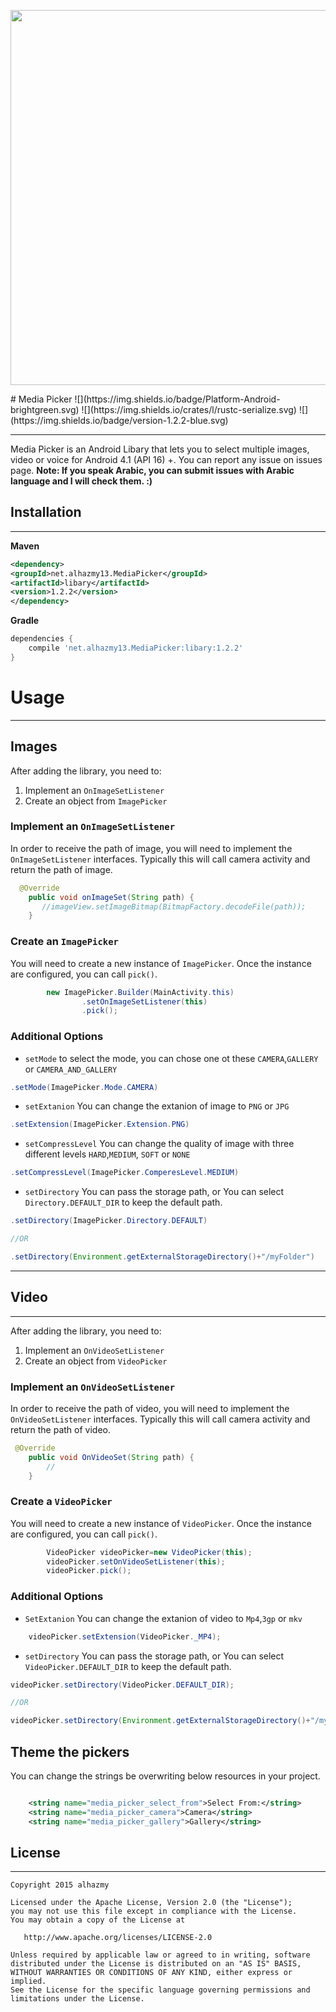 <p align="left">
  <img src="https://cloud.githubusercontent.com/assets/4659608/12700433/4276edc0-c7f3-11e5-9f2c-de6bcbb9416d.png" width="600">
</p>
# Media Picker
![](https://img.shields.io/badge/Platform-Android-brightgreen.svg)
![](https://img.shields.io/crates/l/rustc-serialize.svg)
![](https://img.shields.io/badge/version-1.2.2-blue.svg)

------ 
Media Picker is an Android Libary that lets you to select multiple images, video or voice for Android 4.1 (API 16) +.
You can report any issue on issues page. **Note: If you speak Arabic, you can submit issues with Arabic language and I will check them. :)**


## Installation
------ 
**Maven**
```xml
<dependency>
<groupId>net.alhazmy13.MediaPicker</groupId>
<artifactId>libary</artifactId>
<version>1.2.2</version>
</dependency>
```


**Gradle**
```gradle
dependencies {
	compile 'net.alhazmy13.MediaPicker:libary:1.2.2'
}
```

# Usage
------ 
## Images
After adding the library, you need to:

1. Implement an `OnImageSetListener`
2. Create an object from `ImagePicker` 


### Implement an `OnImageSetListener`
In order to receive the path of image, you will need to implement the `OnImageSetListener`  interfaces. Typically this will  call camera activity and return the path of image.
```java
  @Override
    public void onImageSet(String path) {
       //imageView.setImageBitmap(BitmapFactory.decodeFile(path));
    }
```
### Create an `ImagePicker`
You will need to create a new instance of `ImagePicker`. Once the instance are configured, you can call `pick()`.
```java
        new ImagePicker.Builder(MainActivity.this)
                .setOnImageSetListener(this)
                .pick();
```


### Additional Options
* `setMode` to select the mode, you can chose one ot these `CAMERA`,`GALLERY` or `CAMERA_AND_GALLERY`
```java
.setMode(ImagePicker.Mode.CAMERA)
```
 
* `setExtanion` You can change the extanion of image to `PNG` or `JPG`
```java
.setExtension(ImagePicker.Extension.PNG)
```
* `setCompressLevel` You can change the quality of image with three different levels `HARD`,`MEDIUM`, `SOFT` or `NONE`
```java
.setCompressLevel(ImagePicker.ComperesLevel.MEDIUM)
```

* `setDirectory` You can pass the storage path, or You can select `Directory.DEFAULT_DIR` to keep the default path.

```java
.setDirectory(ImagePicker.Directory.DEFAULT)

//OR

.setDirectory(Environment.getExternalStorageDirectory()+"/myFolder")

```
------ 

## Video
------ 
After adding the library, you need to:

1. Implement an `OnVideoSetListener`
2. Create an object from `VideoPicker` 


### Implement an `OnVideoSetListener`
In order to receive the path of video, you will need to implement the `OnVideoSetListener`  interfaces. Typically this will  call camera activity and return the path of video.
```java
 @Override
    public void OnVideoSet(String path) {
        //
    }
```

### Create a `VideoPicker`
You will need to create a new instance of `VideoPicker`. Once the instance are configured, you can call `pick()`.
```java
        VideoPicker videoPicker=new VideoPicker(this);
        videoPicker.setOnVideoSetListener(this);
        videoPicker.pick();
```


### Additional Options
* `SetExtanion` You can change the extanion of video to `Mp4`,`3gp` or `mkv`
```java
    videoPicker.setExtension(VideoPicker._MP4);
```
* `setDirectory` You can pass the storage path, or You can select `VideoPicker.DEFAULT_DIR` to keep the default path.

```java
videoPicker.setDirectory(VideoPicker.DEFAULT_DIR);

//OR

videoPicker.setDirectory(Environment.getExternalStorageDirectory()+"/myFolder");

```



## Theme the pickers

You can change the strings be overwriting below resources in your project.

```xml

    <string name="media_picker_select_from">Select From:</string>
    <string name="media_picker_camera">Camera</string>
    <string name="media_picker_gallery">Gallery</string>
```



## License
------ 
    Copyright 2015 alhazmy

    Licensed under the Apache License, Version 2.0 (the "License");
    you may not use this file except in compliance with the License.
    You may obtain a copy of the License at

       http://www.apache.org/licenses/LICENSE-2.0

    Unless required by applicable law or agreed to in writing, software
    distributed under the License is distributed on an "AS IS" BASIS,
    WITHOUT WARRANTIES OR CONDITIONS OF ANY KIND, either express or implied.
    See the License for the specific language governing permissions and
    limitations under the License.
    

